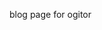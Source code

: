 <!--
Title: Blog
Description:
Keywords:
ogimage:
Date: 2013/01/01 03:43:00
Updated: 2014/01/26 03:23
Template: blog
-->
blog page for ogitor